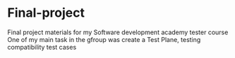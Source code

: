 # Final-project
 Final project materials for my Software development academy tester course One of my main task in the gfroup was create a Test Plane, testing compatibility test cases 
